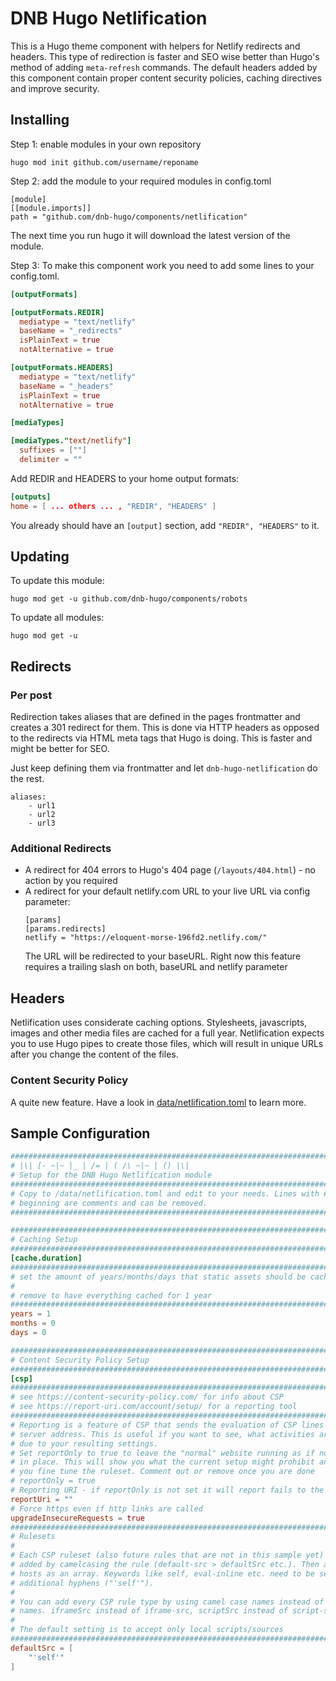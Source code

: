 # DNB Hugo Netlification

This is a Hugo theme component with helpers for Netlify redirects and headers. This type of redirection is faster and SEO wise better than Hugo's method of adding `meta-refresh` commands. The default headers added by this component contain proper content security policies, caching directives and improve security. 

## Installing

Step 1: enable modules in your own repository

```shell script
hugo mod init github.com/username/reponame
```

Step 2: add the module to your required modules in config.toml

```
[module]
[[module.imports]]
path = "github.com/dnb-hugo/components/netlification"
```

The next time you run hugo it will download the latest version of the module.

Step 3: To make this component work you need to add some lines to your config.toml. 

```toml
[outputFormats]

[outputFormats.REDIR]
  mediatype = "text/netlify"
  baseName = "_redirects"
  isPlainText = true
  notAlternative = true

[outputFormats.HEADERS]
  mediatype = "text/netlify"
  baseName = "_headers"
  isPlainText = true
  notAlternative = true

[mediaTypes]

[mediaTypes."text/netlify"]
  suffixes = [""]
  delimiter = ""
```

Add REDIR and HEADERS to your home output formats:

```toml
[outputs]
home = [ ... others ... , "REDIR", "HEADERS" ]
```

You already should have an `[output]` section, add `"REDIR", "HEADERS"` to it.

## Updating

To update this module:

```
hugo mod get -u github.com/dnb-hugo/components/robots
```

To update all modules:

```
hugo mod get -u
```

## Redirects

### Per post

Redirection takes aliases that are defined in the pages frontmatter and creates a 301 redirect for them. This is done via HTTP headers as opposed to the redirects via HTML meta tags that Hugo is doing. This is faster and might be better for SEO.

Just keep defining them via frontmatter and let `dnb-hugo-netlification` do the rest. 

```
aliases:
    - url1
    - url2
    - url3
```

### Additional Redirects

- A redirect for 404 errors to Hugo's 404 page (`/layouts/404.html`) - no action by you required
- A redirect for your default netlify.com URL to your live URL via config parameter:
  ```
  [params]
  [params.redirects]
  netlify = "https://eloquent-morse-196fd2.netlify.com/"
  ```
  The URL will be redirected to your baseURL.
  Right now this feature requires a trailing slash on both, baseURL and netlify parameter

## Headers

Netlification uses considerate caching options. Stylesheets, javascripts, images and other media files are cached for a full year. Netlification expects you to use Hugo pipes to create those files, which will result in unique URLs after you change the content of the files. 

### Content Security Policy

A quite new feature. Have a look in [data/netlification.toml](https://github.com/dnb-hugo/components/blob/main/netlification/data/netlification-sample.toml) to learn more. 

## Sample Configuration

```toml
################################################################################
# |\| [- ~|~ |_ | /= | ( /\ ~|~ | () |\|
# Setup for the DNB Hugo Netlification module
################################################################################
# Copy to /data/netlification.toml and edit to your needs. Lines with # in the
# beginning are comments and can be removed.
################################################################################

################################################################################
# Caching Setup
################################################################################
[cache.duration]
################################################################################
# set the amount of years/months/days that static assets should be cached for
#
# remove to have everything cached for 1 year
################################################################################
years = 1
months = 0
days = 0

################################################################################
# Content Security Policy Setup
################################################################################
[csp]
################################################################################
# see https://content-security-policy.com/ for info about CSP
# see https://report-uri.com/account/setup/ for a reporting tool
################################################################################
# Reporting is a feature of CSP that sends the evaluation of CSP lines to a
# server address. This is useful if you want to see, what activities are blocked
# due to your resulting settings.
# Set reportOnly to true to leave the "normal" website running as if no CSP is
# in place. This will show you what the current setup might prohibit and lets
# you fine tune the ruleset. Comment out or remove once you are done
# reportOnly = true
# Reporting URI - if reportOnly is not set it will report fails to the URI
reportUri = ""
# Force https even if http links are called
upgradeInsecureRequests = true
################################################################################
# Rulesets
#
# Each CSP ruleset (also future rules that are not in this sample yet) can be
# added by camelcasing the rule (default-src > defaultSrc etc.). Then add the
# hosts as an array. Keywords like self, eval-inline etc. need to be set in
# additional hyphens ("'self'").
#
# You can add every CSP rule type by using camel case names instead of dashed
# names. iframeSrc instead of iframe-src, scriptSrc instead of script-src etc.
#
# The default setting is to accept only local scripts/sources
################################################################################
defaultSrc = [
    "'self'"
]
```
